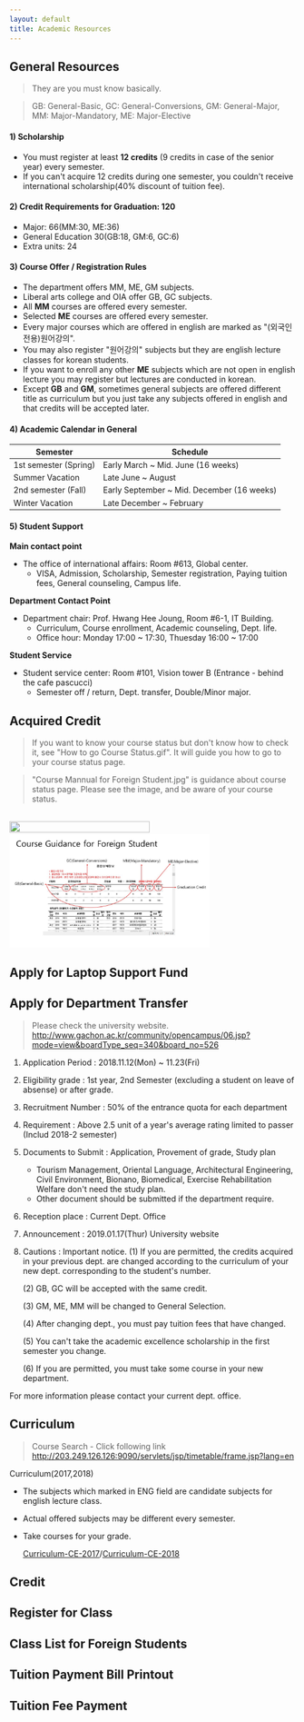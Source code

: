 ```yaml
---
layout: default
title: Academic Resources
---
```


## General Resources
> They are you must know basically.

> GB: General-Basic, GC: General-Conversions, GM: General-Major, MM: Major-Mandatory, ME: Major-Elective


#### 1) Scholarship
- You must register at least **12 credits** (9 credits in case of the senior year) every semester.
- If you can't acquire 12 credits during one semester, you couldn't receive international scholarship(40% discount of tuition fee).


#### 2) Credit Requirements for Graduation: 120
- Major: 66(MM:30, ME:36)
- General Education 30(GB:18, GM:6, GC:6)
- Extra units: 24


#### 3) Course Offer / Registration Rules
- The department offers MM, ME, GM subjects.
- Liberal arts college and OIA offer GB, GC subjects.
- All **MM** courses are offered every semester.
- Selected **ME** courses are offered every semester.
- Every major courses which are offered in english are marked as "(외국인전용)원어강의".
- You may also register "원어강의" subjects but they are english lecture classes for korean students.
- If you want to enroll any other **ME** subjects which are not open in english lecture you may register but lectures are conducted in korean.
- Except **GB** and **GM**, sometimes general subjects are offered different title as curriculum but you just take any subjects offered in english and that credits will be accepted later.


#### 4) Academic Calendar in General

|Semester|Schedule|
|---|---|
|1st semester (Spring)|Early March ~ Mid. June (16 weeks)|
|Summer Vacation|	Late June ~ August|
|2nd semester (Fall)|Early September ~ Mid. December (16 weeks)|
|Winter Vacation|Late December ~ February|
 

#### 5) Student Support
**Main contact point**
- The office of international affairs: Room #613, Global center.
    - VISA, Admission, Scholarship, Semester registration, Paying tuition fees, General counseling, Campus life.

**Department Contact Point**
- Department chair: Prof. Hwang Hee Joung, Room #6-1, IT Building.
    - Curriculum, Course enrollment, Academic counseling, Dept. life.
    - Office hour: Monday 17:00 ~ 17:30, Thuesday 16:00 ~ 17:00

**Student Service**
- Student service center: Room #101, Vision tower B (Entrance - behind the cafe pascucci)
    - Semester off / return, Dept. transfer, Double/Minor major.



## Acquired Credit 
> If you want to know your course status but don't know how to check it, see "How to go Course Status.gif". It will guide you how to go to your course status page.

> "Course Mannual for Foreign Student.jpg" is guidance about course status page. Please see the image, and be aware of your course status.

<br>

<img src="img/How to Go Course Status.gif" width="70%" height="70%">

<br>

<img src="img/Course_Mannual_for_Foreign_Student.JPG" width="70%" height="70%">

## Apply for Laptop Support Fund
## Apply for Department Transfer

>Please check the university website.
><http://www.gachon.ac.kr/community/opencampus/06.jsp?mode=view&boardType_seq=340&board_no=526>

1. Application Period : 2018.11.12(Mon) ~ 11.23(Fri)

2. Eligibility grade : 1st year, 2nd Semester (excluding a student on leave of absense) or after grade.

3. Recruitment Number : 50% of the entrance quota for each department

4. Requirement : Above 2.5 unit of a year's average rating limited to passer (Includ 2018-2 semester)

5. Documents to Submit : Application, Provement of grade, Study plan
    * Tourism Management, Oriental Language, Architectural Engineering, Civil Environment, Bionano, Biomedical, Exercise Rehabilitation Welfare don't need the study plan.
    * Other document should be submitted if the department require.

6. Reception place : Current Dept. Office

7. Announcement : 2019.01.17(Thur) University website

8. Cautions : Important notice.
    (1) If you are permitted, the credits acquired in your previous dept. are changed according to the curriculum of your new dept. corresponding to the student's number.

    (2) GB, GC will be accepted with the same credit.

    (3) GM, ME, MM will be changed to General Selection.

    (4) After changing dept., you must pay tuition fees that have changed.

    (5) You can't take the academic excellence scholarship in the first semester you change.
    
	(6) If you are permitted, you must take some course in your new department.

For more information please contact your current dept. office.

## Curriculum
>Course Search - Click following link
><http://203.249.126.126:9090/servlets/jsp/timetable/frame.jsp?lang=en>

Curriculum(2017,2018)
- The subjects which marked in ENG field are candidate subjects for english lecture class.
- Actual offered subjects may be different every semester.
- Take courses for your grade.

    [Curriculum-CE-2017](pdf/Curriculum-CE-2017.pdf)/[Curriculum-CE-2018](pdf/Curriculum-CE-2018.pdf)

## Credit
## Register for Class
## Class List for Foreign Students
## Tuition Payment Bill Printout
## Tuition Fee Payment
